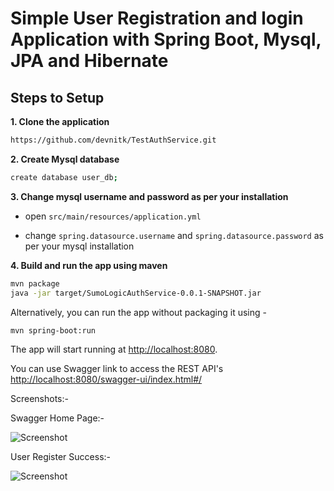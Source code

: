
# Simple User Registration and login Application with Spring Boot, Mysql, JPA and Hibernate 

## Steps to Setup

**1. Clone the application**

```bash
https://github.com/devnitk/TestAuthService.git
```

**2. Create Mysql database**
```bash
create database user_db;
```

**3. Change mysql username and password as per your installation**

+ open `src/main/resources/application.yml`

+ change `spring.datasource.username` and `spring.datasource.password` as per your mysql installation

**4. Build and run the app using maven**

```bash
mvn package
java -jar target/SumoLogicAuthService-0.0.1-SNAPSHOT.jar

```

Alternatively, you can run the app without packaging it using -

```bash
mvn spring-boot:run
```

The app will start running at <http://localhost:8080>.

You can use Swagger link to access the REST API's <http://localhost:8080/swagger-ui/index.html#/>

Screenshots:- 

Swagger Home Page:-

![Screenshot](/TestAuthService/screenshots/MainPage.png)

 User Register Success:-
 
![Screenshot](/TestAuthService/screenshots/UserRegister.png)

